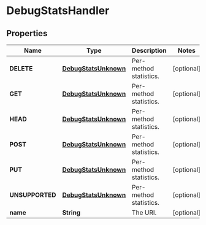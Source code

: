 
# DebugStatsHandler

## Properties
Name | Type | Description | Notes
------------ | ------------- | ------------- | -------------
**DELETE** | [**DebugStatsUnknown**](DebugStatsUnknown.md) | Per-method statistics. |  [optional]
**GET** | [**DebugStatsUnknown**](DebugStatsUnknown.md) | Per-method statistics. |  [optional]
**HEAD** | [**DebugStatsUnknown**](DebugStatsUnknown.md) | Per-method statistics. |  [optional]
**POST** | [**DebugStatsUnknown**](DebugStatsUnknown.md) | Per-method statistics. |  [optional]
**PUT** | [**DebugStatsUnknown**](DebugStatsUnknown.md) | Per-method statistics. |  [optional]
**UNSUPPORTED** | [**DebugStatsUnknown**](DebugStatsUnknown.md) | Per-method statistics. |  [optional]
**name** | **String** | The URI. |  [optional]



